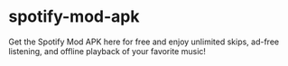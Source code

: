 # spotify-mod-apk
Get the Spotify Mod APK here for free and enjoy unlimited skips, ad-free listening, and offline playback of your favorite music!
